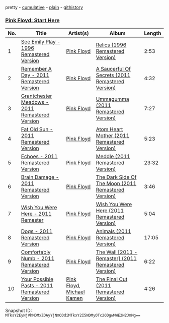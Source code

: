 pretty - [cumulative](/playlists/cumulative/4SJ51ZOUgnrv5GjY1GCZAL.md) - [plain](/playlists/plain/4SJ51ZOUgnrv5GjY1GCZAL) - [githistory](https://github.githistory.xyz/mackorone/spotify-playlist-archive/blob/main/playlists/plain/4SJ51ZOUgnrv5GjY1GCZAL)

### [Pink Floyd: Start Here](https://open.spotify.com/playlist/4SJ51ZOUgnrv5GjY1GCZAL)

> 

| No. | Title | Artist(s) | Album | Length |
|---|---|---|---|---|
| 1 | [See Emily Play \- 1996 Remastered Version](https://open.spotify.com/track/1stjADLevHFjxD83nK2J0k) | [Pink Floyd](https://open.spotify.com/artist/0k17h0D3J5VfsdmQ1iZtE9) | [Relics \(1996 Remastered Version\)](https://open.spotify.com/album/0LBikEJ18JLoCLRM0dy27y) | 2:53 |
| 2 | [Remember A Day \- 2011 Remastered Version](https://open.spotify.com/track/1GF6iElAfh1WdUIg4KG7HG) | [Pink Floyd](https://open.spotify.com/artist/0k17h0D3J5VfsdmQ1iZtE9) | [A Saucerful Of Secrets \(2011 Remastered Version\)](https://open.spotify.com/album/6s5b6WXy4iuJ3hhePlyoWu) | 4:32 |
| 3 | [Grantchester Meadows \- 2011 Remastered Version](https://open.spotify.com/track/4qlyb8etoAZli85UvynDJ7) | [Pink Floyd](https://open.spotify.com/artist/0k17h0D3J5VfsdmQ1iZtE9) | [Ummagumma \(2011 Remastered Version\)](https://open.spotify.com/album/55MYyc2jD5T1YgOUpuwEbf) | 7:27 |
| 4 | [Fat Old Sun \- 2011 Remastered Version](https://open.spotify.com/track/7BgCcmvjRx5fDyJXn2GbxU) | [Pink Floyd](https://open.spotify.com/artist/0k17h0D3J5VfsdmQ1iZtE9) | [Atom Heart Mother \(2011 Remastered Version\)](https://open.spotify.com/album/6rbgf96kGV4qCzTvSSnIFG) | 5:23 |
| 5 | [Echoes \- 2011 Remastered Version](https://open.spotify.com/track/6nfXfoFwVyQZ6AJjokeFzi) | [Pink Floyd](https://open.spotify.com/artist/0k17h0D3J5VfsdmQ1iZtE9) | [Meddle \(2011 Remastered Version\)](https://open.spotify.com/album/397UShovgBCMVxbnDXMjUN) | 23:32 |
| 6 | [Brain Damage \- 2011 Remastered Version](https://open.spotify.com/track/2gCf9PqIvpKbxwfJMBWwbn) | [Pink Floyd](https://open.spotify.com/artist/0k17h0D3J5VfsdmQ1iZtE9) | [The Dark Side Of The Moon \(2011 Remastered Version\)](https://open.spotify.com/album/3a0UOgDWw2pTajw85QPMiz) | 3:46 |
| 7 | [Wish You Were Here \- 2011 Remaster](https://open.spotify.com/track/0myeTJ993kXE4vN0IPchcc) | [Pink Floyd](https://open.spotify.com/artist/0k17h0D3J5VfsdmQ1iZtE9) | [Wish You Were Here \(2011 Remastered Version\)](https://open.spotify.com/album/2NzyXZfWkRcFpsJ8phIjnl) | 5:04 |
| 8 | [Dogs \- 2011 Remastered Version](https://open.spotify.com/track/1kAvmwfFoSwfyfuW5RmfD0) | [Pink Floyd](https://open.spotify.com/artist/0k17h0D3J5VfsdmQ1iZtE9) | [Animals \(2011 Remastered Version\)](https://open.spotify.com/album/01g7zbuqO1zMa5F8Lsric1) | 17:05 |
| 9 | [Comfortably Numb \- 2011 Remastered Version](https://open.spotify.com/track/082cLCIXNPg2ruTrENz4Vt) | [Pink Floyd](https://open.spotify.com/artist/0k17h0D3J5VfsdmQ1iZtE9) | [The Wall \[2011 \- Remaster\] \(2011 Remastered Version\)](https://open.spotify.com/album/33p78EyTp6esCBodi24Pzx) | 6:22 |
| 10 | [Your Possible Pasts \- 2011 Remastered Version](https://open.spotify.com/track/75AEnhH0nTG34ierVy4GA8) | [Pink Floyd](https://open.spotify.com/artist/0k17h0D3J5VfsdmQ1iZtE9), [Michael Kamen](https://open.spotify.com/artist/68bqsIINo5RFICYwbkChbb) | [The Final Cut \(2011 Remastered Version\)](https://open.spotify.com/album/3B4RvahQk7zIdYWKZ41QJJ) | 4:26 |

Snapshot ID: `MTksY2EyNjVhMDMxZDAyYjNmODdiMTkxY2I5NDMyOTc2ODgwMWE2N2JmMg==`